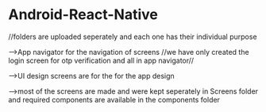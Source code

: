 # Android-React-Native

//folders are uploaded seperately and each one has their individual purpose

-->App navigator for the navigation of screens
//we have only created the login screen for otp verification and all in app navigator//

-->UI design screens are for the for the app design

-->most of the screens are made and were kept seperately in Screens folder and required components are available in the components folder


